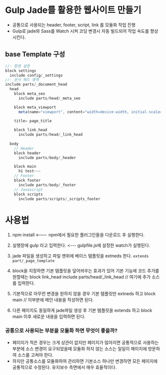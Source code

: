 # Gulp Jade를 활용한 웹사이트 만들기

* 공통으로 사용되는 header, footer, script, link 를 모듈화 작업 진행
* Gulp로 jade와 Sass를 Watch 시켜 코딩 변경시 자동 빌드되어 작업 속도를 향상시킨다.


## base Template 구성
```js
//- 환경 설정
block settings
  include config/_settings
//- 문서 헤드 영역
include parts/_document_head
  head
    block meta_seo
      include parts/head/_meta_seo

    block meta_viewport
      meta(name="viewport", content="width=device-width, initial-scale=1")

    title= page_title
    
    block link_head
      include parts/head/_link_head
    
  body
    // Header
    block header
      include parts/body/_header

    block main
      h1 test~~~
    // Footer
    block footer
      include parts/body/_footer
    // Javascript
    block scripts
      include parts/scripts/_scripts_footer
```

# 사용법
1. npm install   <--- npm에서 필요한 플러그인들을 다운로드 후 실행한다.
2. 실행창에 gulp 라고 입력한다.  <--- gulpfile.js에 설정한 watch가 실행된다.
3. jade 파일을 생성하고 파일 맨위에 베이스 템플릿을 extneds 한다.
`extends part/_page_template`

4. block을 지정하면 기본 템플릿을 덮어씌우는 효과가 있어 기본 기능에 코드 추가를 원할때는 
   block link_head
     include parts/head/_link_head
     // 여기에 추가 소스를 입력한다.

5. 기본적으로 아무런 변경을 원하지 않을 경우 기본 템플릿만 extneds 하고 
   block main
     // 이부분에 메인 내용을 작성하면 된다.

6. 다른 페이지도 동일하게 jade파일 생성 후 기본 템플릿을 extends 하고 block main 이후 새로운
   내용을 입력하면 된다.

### 공통으로 사용되는 부분을 모듈화 하면 무엇이 좋을까?
* 페이지가 적은 경우는 크게 상관이 없지만 페이지가 많아지면 공통적으로 사용하는 부분에 소스
  변경이 요구되었을때 모듈화 하지 않는 소스는 일일이 페이지에 방문하여 소스를 고쳐야 한다.
* 하지만 공통소스를 모듈화하여 관리하면 기본소스 하나만 변경하면 모든 페이지에 공통적으로 
  수정된다. 유지보수 측면에서 매우 효율적이다.
